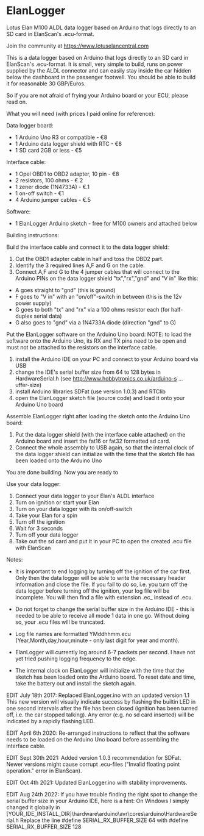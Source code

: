 # ElanLogger
Lotus Elan M100 ALDL data logger based on Arduino that logs directly to an SD card in ElanScan's .ecu-format.

Join the community at https://www.lotuselancentral.com

This is a data logger based on Arduino that logs directly to an SD card in ElanScan's .ecu-format.
It is small, very simple to build, runs on power supplied by the ALDL connector and can easily stay inside the car hidden below the dashboard in the passenger footwell.
You should be able to build it for reasonable 30 GBP/Euros.

So if you are not afraid of frying your Arduino board or your ECU, please read on.

What you will need (with prices I paid online for reference):

Data logger board:

- 1 Arduino Uno R3 or compatible - €8
- 1 Arduino data logger shield with RTC - €8
- 1 SD card 2GB or less - €5

Interface cable:

- 1 Opel OBD1 to OBD2 adapter, 10 pin - €8
- 2 resistors, 100 ohms - €.2
- 1 zener diode (1N4733A) - €.1
- 1 on-off switch - €1
- 4 Arduino jumper cables - €.5

Software:

- 1 ElanLogger Arduino sketch - free for M100 owners and attached below

Building instructions:

Build the interface cable and connect it to the data logger shield:
1. Cut the OBD1 adapter cable in half and toss the OBD2 part.
2. Identify the 3 required lines A,F and G on the cable.
3. Connect A,F and G to the 4 jumper cables that will connect to the Arduino PINs on the data logger shield "tx","rx","gnd" and "V in" like this:

- A goes straight to "gnd" (this is ground)
- F goes to "V in" with an "on/off"-switch in between (this is the 12v power supply)
- G goes to both "tx" and "rx" via a 100 ohms resistor each (for half-duplex serial data)
- G also goes to "gnd" via a 1N4733A diode (direction "gnd" to G)

Put the ElanLogger software on the Arduino Uno board:
NOTE: to load the software onto the Arduino Uno, its RX and TX pins need to be open and must not be attached to the resistors on the interface cable.
1. install the Arduino IDE on your PC and connect to your Arduino board via USB
2. change the IDE's serial buffer size from 64 to 128 bytes in HardwareSerial.h (see http://www.hobbytronics.co.uk/arduino-s ... uffer-size)
3. install Arduino libraries SDFat (use version 1.0.3) and RTClib
4. open the ElanLogger sketch file (source code) and load it onto your Arduino Uno board

Assemble ElanLogger right after loading the sketch onto the Arduino Uno board:
1. Put the data logger shield (with the interface cable attached) on the Arduino board and insert the fat16 or fat32 formatted sd card.
2. Connect the whole assembly to USB again, so that the internal clock of the data logger shield can initialize with the time that the sketch file has been loaded onto the Arduino Uno

You are done building. Now you are ready to

Use your data logger:
1. Connect your data logger to your Elan's ALDL interface
2. Turn on ignition or start your Elan
3. Turn on your data logger with its on/off-switch
4. Take your Elan for a spin
5. Turn off the ignition
6. Wait for 3 seconds
7. Turn off your data logger
8. Take out the sd card and put it in your PC to open the created .ecu file with ElanScan


Notes:

- It is important to end logging by turning off the ignition of the car first. Only then the data logger will be able to write the necessary header information and close the file.
If you fail to do so, i.e. you turn off the data logger before turning off the ignition, your log file will be incomplete. You will then find a file with extension .ec_ instead of .ecu.

- Do not forget to change the serial buffer size in the Arduino IDE - this is needed to be able to receive all mode 1 data in one go. Without doing so, your .ecu files will be truncated.

- Log file names are formatted YMddhhmm.ecu (Year,Month,day,hour,minute - only last digit for year and month).

- ElanLogger will currently log around 6-7 packets per second. I have not yet tried pushing logging frequency to the edge.

- The internal clock on ElanLogger will initialize with the time that the sketch has been loaded onto the Arduino board. To reset date and time, take the battery out and install the sketch again.

EDIT July 18th 2017:
Replaced ElanLogger.ino with an updated version 1.1
This new version will visually indicate success by flashing the builtin LED in one second intervals after the file has been closed (ignition has been turned off, i.e. the car stopped talking).
Any error (e.g. no sd card inserted) will be indicated by a rapidly flashing LED.

EDIT April 6th 2020:
Re-arranged instructions to reflect that the software needs to be loaded on the Arduino Uno board before assembling the interface cable.

EDIT Sept 30th 2021:
Added version 1.0.3 recommendation for SDFat. Newer versions might cause corrupt .ecu-files ("Invalid floating point operation." error in ElanScan).

EDIT Oct 4th 2021:
Updated ElanLogger.ino with stability improvements.

EDIT Aug 24th 2022:
If you have trouble finding the right spot to change the serial buffer size in your Arduino IDE, here is a hint:
On Windows I simply changed it globally in [YOUR_IDE_INSTALL_DIR]\hardware\arduino\avr\cores\arduino\HardwareSerial.h
Replace the line
#define SERIAL_RX_BUFFER_SIZE 64
with
#define SERIAL_RX_BUFFER_SIZE 128
